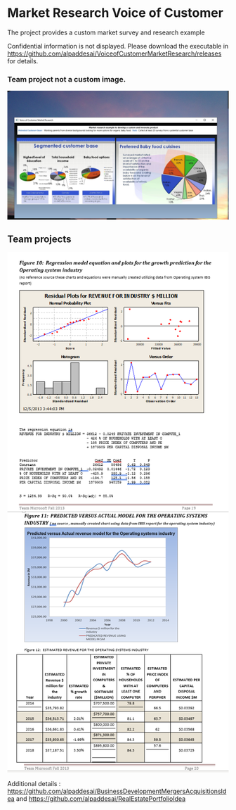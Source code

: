 # Market Research Voice of Customer 

The project provides a custom market survey and research example

Confidential information is not displayed. Please download the executable in https://github.com/alpaddesai/VoiceofCustomerMarketResearch/releases for details.


### Team project not a custom image.
![image](VoC.png)

## Team projects
![image](image1.png)
![image](image2.png)

Additional details : https://github.com/alpaddesai/BusinessDevelopmentMergersAcquisitionsIdea and https://github.com/alpaddesai/RealEstatePortfolioIdea
